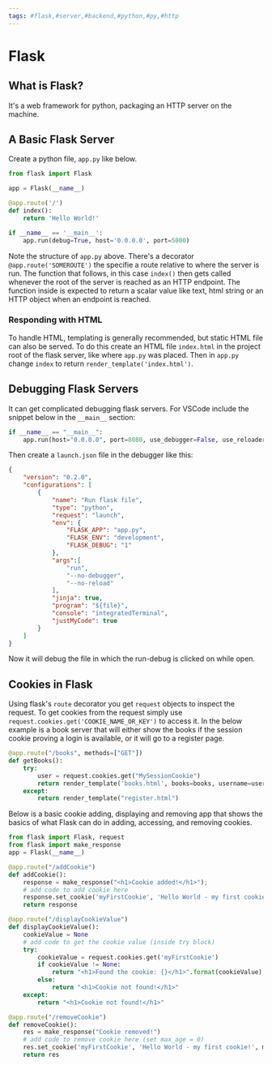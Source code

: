 ```yaml
---
tags: #flask,#server,#backend,#python,#py,#http
---
```

# Flask

## What is Flask?

It's a web framework for python, packaging an HTTP server on the machine.

## A Basic Flask Server

Create a python file, `app.py` like below.

```python
from flask import Flask

app = Flask(__name__)

@app.route('/')
def index():
    return 'Hello World!'

if __name__ == '__main__':
    app.run(debug=True, host='0.0.0.0', port=5000)
```

Note the structure of `app.py` above. There's a decorator `@app.route('SOMEROUTE')` the specifie a route relative to where the server is run. The function that follows, in this case `index()` then gets called whenever the root of the server is reached as an HTTP endpoint. The function inside is expected to return a scalar value like text, html string or an HTTP object when an endpoint is reached.

### Responding with HTML

To handle HTML, templating is generally recommended, but static HTML file can also be served. To do this create an HTML file `index.html` in the project root of the flask server, like where `app.py` was placed. Then in `app.py` change `index` to return `render_template('index.html')`.

## Debugging Flask Servers

It can get complicated debugging flask servers. For VSCode include the snippet below in the `__main__` section:

```python
if __name__ == "__main__":
    app.run(host="0.0.0.0", port=8080, use_debugger=False, use_reloader=False, passthrough_errors=True)
```

Then create a `launch.json` file in the debugger like this:

```json
{
    "version": "0.2.0",
    "configurations": [
        {
            "name": "Run flask file",
            "type": "python",
            "request": "launch",
            "env": {
                "FLASK_APP": "app.py",
                "FLASK_ENV": "development",
                "FLASK_DEBUG": "1"
            },
            "args":[
                "run",
                "--no-debugger",
                "--no-reload"
            ],
            "jinja": true,
            "program": "${file}",
            "console": "integratedTerminal",
            "justMyCode": true
        }
    ]
}
```

Now it will debug the file in which the run-debug is clicked on while open.

## Cookies in Flask

Using flask's `route` decorator you get `request` objects to inspect the request. To get cookies from the request simply use `request.cookies.get('COOKIE_NAME_OR_KEY')` to access it. In the below example is a book server that will either show the books if the session cookie proving a login is available, or it will go to a register page.

```python
@app.route("/books", methods=["GET"])
def getBooks():
    try:
        user = request.cookies.get("MySessionCookie")
        return render_template('books.html', books=books, username=user)
    except:
        return render_template("register.html")
```

Below is a basic cookie adding, displaying and removing app that shows the basics of what Flask can do in adding, accessing, and removing cookies.

```python
from flask import Flask, request
from flask import make_response
app = Flask(__name__)

@app.route("/addCookie")
def addCookie():
    response = make_response("<h1>Cookie added!</h1>");
    # add code to add cookie here
    response.set_cookie('myFirstCookie', 'Hello World - my first cookie!')
    return response

@app.route("/displayCookieValue")
def displayCookieValue():
    cookieValue = None
    # add code to get the cookie value (inside try block)
    try:
        cookieValue = request.cookies.get('myFirstCookie')
        if cookieValue != None:
            return "<h1>Found the cookie: {}</h1>".format(cookieValue)
        else:
            return "<h1>Cookie not found!</h1>"
    except:
        return "<h1>Cookie not found!</h1>"

@app.route("/removeCookie")
def removeCookie():
    res = make_response("Cookie removed!")
    # add code to remove cookie here (set max_age = 0)
    res.set_cookie('myFirstCookie', 'Hello World - my first cookie!', max_age=0)
    return res
```
